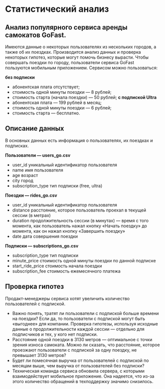 # Статистический анализ
## Анализ популярного сервиса аренды самокатов GoFast. 
Имеются данные о некоторых пользователях из нескольких городов, а также об их поездках. Производится анализ данных и проверка некоторых гипотез, которые могут помочь бизнесу вырасти.
Чтобы совершать поездки по городу, пользователи сервиса GoFast пользуются мобильным приложением. Сервисом можно пользоваться:

**без подписки**
 - абонентская плата отсутствует;
 - стоимость одной минуты поездки — 8 рублей;
 - стоимость старта (начала поездки) — 50 рублей;
**с подпиской Ultra**
 - абонентская плата — 199 рублей в месяц;
 - стоимость одной минуты поездки — 6 рублей;
 - стоимость старта — бесплатно.

## Описание данных
В основных данных есть информация о пользователях, их поездках и подписках.

**Пользователи — users_go.csv**
 - user_id	уникальный идентификатор пользователя
 - name	имя пользователя
 - age	возраст
 - city	город
 - subscription_type	тип подписки (free, ultra)

**Поездки — rides_go.csv**
 - user_id	уникальный идентификатор пользователя
 - distance	расстояние, которое пользователь проехал в текущей сессии (в метрах)
 - duration	продолжительность сессии (в минутах) — время с того момента, как пользователь нажал кнопку «Начать поездку» до момента, как он нажал кнопку «Завершить поездку»
 - date	дата совершения поездки

**Подписки — subscriptions_go.csv**
 - subscription_type	тип подписки
 - minute_price	стоимость одной минуты поездки по данной подписке
 - start_ride_price	стоимость начала поездки
 - subscription_fee	стоимость ежемесячного платежа
## Проверка гипотез
Продакт-менеджеры сервиса хотят увеличить количество пользователей с подпиской.
 - Важно понять, тратят ли пользователи с подпиской больше времени на поездки? Если да, то пользователи с подпиской могут быть «выгоднее» для компании. Проверка гипотезы, используя исходные данные о продолжительности каждой сессии — отдельно для подписчиков и тех, у кого нет подписки.
 - Расстояние одной поездки в 3130 метров — оптимальное с точки зрения износа самоката. Можно ли сказать, что расстояние, которое проезжают пользователи с подпиской за одну поездку, не превышает 3130 метров?
 - Будет ли помесячная выручка от пользователей с подпиской по месяцам выше, чем выручка от пользователей без подписки?
 - Техническая команда сервиса обновила сервера, с которыми взаимодействует мобильное приложение. Она надеется, что из-за этого количество обращений в техподдержку значимо снизилось.

